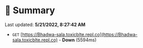 # 📖 Summary
Last updated: **5/21/2022, 8:27:42 AM**

- `GET` [https://Bhadwa-sala.toxicblte.repl.co](https://Bhadwa-sala.toxicblte.repl.co) - **Down** (5594ms)
